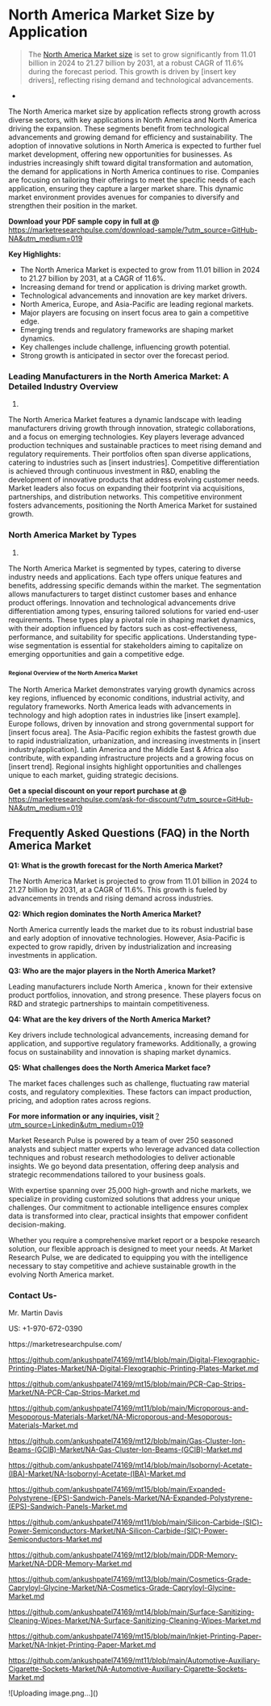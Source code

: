 <h1>North America  Market&nbsp;Size by Application</h1><blockquote><p>The <a href="https://marketresearchpulse.com/download-sample/?utm_source=GitHub-NA&amp;utm_medium=019">North America  Market size</a> is set to grow significantly from 11.01 billion in 2024 to 21.27 billion by 2031, at a robust CAGR of 11.6% during the forecast period. This growth is driven by [insert key drivers], reflecting rising demand and technological advancements.</p></blockquote><ul><li></li></ul><p>The North America  market size by application reflects strong growth across diverse sectors, with key applications in North America  and North America  driving the expansion. These segments benefit from technological advancements and growing demand for efficiency and sustainability. The adoption of innovative solutions in North America  is expected to further fuel market development, offering new opportunities for businesses. As industries increasingly shift toward digital transformation and automation, the demand for applications in North America  continues to rise. Companies are focusing on tailoring their offerings to meet the specific needs of each application, ensuring they capture a larger market share. This dynamic market environment provides avenues for companies to diversify and strengthen their position in the market.</p><p><strong>Download your PDF sample copy in full at @ </strong><a href="https://marketresearchpulse.com/download-sample/?utm_source=GitHub-NA&amp;utm_medium=019">https://marketresearchpulse.com/download-sample/?utm_source=GitHub-NA&amp;utm_medium=019</a></p><p><strong>Key Highlights: </strong></p><ul><li>The North America  Market is expected to grow from 11.01 billion in 2024 to 21.27 billion by 2031, at a CAGR of 11.6%.</li><li>Increasing demand for trend or application is driving market growth.</li><li>Technological advancements and innovation are key market drivers.</li><li>North America, Europe, and Asia-Pacific are leading regional markets.</li><li>Major players are focusing on insert focus area to gain a competitive edge.</li><li>Emerging trends and regulatory frameworks are shaping market dynamics.</li><li>Key challenges include challenge, influencing growth potential.</li><li>Strong growth is anticipated in sector over the forecast period.</li></ul><h3>Leading Manufacturers in the North America  Market: A Detailed Industry Overview</h3><ol><li></li></ol><div class="flex max-w-full flex-col flex-grow"><div class="min-h-8 text-message flex w-full flex-col items-end gap-2 whitespace-normal break-words [.text-message+&amp;]:mt-5" dir="auto" data-message-author-role="assistant" data-message-id="fd8432e4-4910-450d-b182-61b7bfb0a01f" data-message-model-slug="gpt-4o"><div class="flex w-full flex-col gap-1 empty:hidden first:pt-[3px]"><div class="markdown prose w-full break-words dark:prose-invert light"><p>The North America  Market features a dynamic landscape with leading manufacturers driving growth through innovation, strategic collaborations, and a focus on emerging technologies. Key players leverage advanced production techniques and sustainable practices to meet rising demand and regulatory requirements. Their portfolios often span diverse applications, catering to industries such as [insert industries]. Competitive differentiation is achieved through continuous investment in R&amp;D, enabling the development of innovative products that address evolving customer needs. Market leaders also focus on expanding their footprint via acquisitions, partnerships, and distribution networks. This competitive environment fosters advancements, positioning the North America  Market for sustained growth.</p></div></div></div></div><h3>North America  Market by Types</h3><ol><li></li></ol><div class="flex max-w-full flex-col flex-grow"><div class="min-h-8 text-message flex w-full flex-col items-end gap-2 whitespace-normal break-words [.text-message+&amp;]:mt-5" dir="auto" data-message-author-role="assistant" data-message-id="084470be-0bb7-4664-bddf-5156b4f41249" data-message-model-slug="gpt-4o-mini"><div class="flex w-full flex-col gap-1 empty:hidden first:pt-[3px]"><div class="markdown prose w-full break-words dark:prose-invert light"><p>The North America  Market is segmented by types, catering to diverse industry needs and applications. Each type offers unique features and benefits, addressing specific demands within the market. The segmentation allows manufacturers to target distinct customer bases and enhance product offerings. Innovation and technological advancements drive differentiation among types, ensuring tailored solutions for varied end-user requirements. These types play a pivotal role in shaping market dynamics, with their adoption influenced by factors such as cost-effectiveness, performance, and suitability for specific applications. Understanding type-wise segmentation is essential for stakeholders aiming to capitalize on emerging opportunities and gain a competitive edge.</p></div></div></div></div><h3><span style="font-size: 11px;">Regional Overview of the North America  Market</span></h3><div class="flex max-w-full flex-col flex-grow"><div class="min-h-8 text-message flex w-full flex-col items-end gap-2 whitespace-normal break-words [.text-message+&amp;]:mt-5" dir="auto" data-message-author-role="assistant" data-message-id="e9038762-ce64-4e30-91c9-9bd413514231" data-message-model-slug="gpt-4o-mini"><div class="flex w-full flex-col gap-1 empty:hidden first:pt-[3px]"><div class="markdown prose w-full break-words dark:prose-invert light"><p>The North America  Market demonstrates varying growth dynamics across key regions, influenced by economic conditions, industrial activity, and regulatory frameworks. North America leads with advancements in technology and high adoption rates in industries like [insert example]. Europe follows, driven by innovation and strong governmental support for [insert focus area]. The Asia-Pacific region exhibits the fastest growth due to rapid industrialization, urbanization, and increasing investments in [insert industry/application]. Latin America and the Middle East &amp; Africa also contribute, with expanding infrastructure projects and a growing focus on [insert trend]. Regional insights highlight opportunities and challenges unique to each market, guiding strategic decisions.</p></div></div></div></div><p><strong>Get a special discount on your report purchase at @ </strong><a href="https://marketresearchpulse.com/ask-for-discount/?utm_source=GitHub-NA&amp;utm_medium=019">https://marketresearchpulse.com/ask-for-discount/?utm_source=GitHub-NA&amp;utm_medium=019</a></p><h2>Frequently Asked Questions (FAQ) in the North America  Market</h2><p><strong>Q1: What is the growth forecast for the North America  Market?</strong></p><p>The North America  Market is projected to grow from 11.01 billion in 2024 to 21.27 billion by 2031, at a CAGR of 11.6%. This growth is fueled by advancements in trends and rising demand across industries.</p><p><strong>Q2: Which region dominates the North America  Market?</strong></p><p>North America currently leads the market due to its robust industrial base and early adoption of innovative technologies. However, Asia-Pacific is expected to grow rapidly, driven by industrialization and increasing investments in application.</p><p><strong>Q3: Who are the major players in the North America  Market?</strong></p><p>Leading manufacturers include North America , known for their extensive product portfolios, innovation, and strong presence. These players focus on R&amp;D and strategic partnerships to maintain competitiveness.</p><p><strong>Q4: What are the key drivers of the North America  Market?</strong></p><p>Key drivers include technological advancements, increasing demand for application, and supportive regulatory frameworks. Additionally, a growing focus on sustainability and innovation is shaping market dynamics.</p><p><strong>Q5: What challenges does the North America  Market face?</strong></p><p>The market faces challenges such as challenge, fluctuating raw material costs, and regulatory complexities. These factors can impact production, pricing, and adoption rates across regions.</p><p><strong>For more information or any inquiries, visit&nbsp;</strong><a href="?utm_source=Linkedin&utm_medium=019">?utm_source=Linkedin&utm_medium=019</a></p><p>Market Research Pulse is powered by a team of over 250 seasoned analysts and subject matter experts who leverage advanced data collection techniques and robust research methodologies to deliver actionable insights. We go beyond data presentation, offering deep analysis and strategic recommendations tailored to your business goals.</p><p>With expertise spanning over 25,000 high-growth and niche markets, we specialize in providing customized solutions that address your unique challenges. Our commitment to actionable intelligence ensures complex data is transformed into clear, practical insights that empower confident decision-making.</p><p>Whether you require a comprehensive market report or a bespoke research solution, our flexible approach is designed to meet your needs. At Market Research Pulse, we are dedicated to equipping you with the intelligence necessary to stay competitive and achieve sustainable growth in the evolving North America  market.</p><h3><strong>Contact Us-</strong></h3><p>Mr. Martin Davis</p><p>US: +1-970-672-0390</p><p>https://marketresearchpulse.com/</p><p><a href="https://github.com/ankushpatel74169/mt14/blob/main/Digital-Flexographic-Printing-Plates-Market/NA-Digital-Flexographic-Printing-Plates-Market.md">https://github.com/ankushpatel74169/mt14/blob/main/Digital-Flexographic-Printing-Plates-Market/NA-Digital-Flexographic-Printing-Plates-Market.md</a></p><p><a href="https://github.com/ankushpatel74169/mt15/blob/main/PCR-Cap-Strips-Market/NA-PCR-Cap-Strips-Market.md">https://github.com/ankushpatel74169/mt15/blob/main/PCR-Cap-Strips-Market/NA-PCR-Cap-Strips-Market.md</a></p><p><a href="https://github.com/ankushpatel74169/mt11/blob/main/Microporous-and-Mesoporous-Materials-Market/NA-Microporous-and-Mesoporous-Materials-Market.md">https://github.com/ankushpatel74169/mt11/blob/main/Microporous-and-Mesoporous-Materials-Market/NA-Microporous-and-Mesoporous-Materials-Market.md</a></p><p><a href="https://github.com/ankushpatel74169/mt12/blob/main/Gas-Cluster-Ion-Beams-(GCIB)-Market/NA-Gas-Cluster-Ion-Beams-(GCIB)-Market.md">https://github.com/ankushpatel74169/mt12/blob/main/Gas-Cluster-Ion-Beams-(GCIB)-Market/NA-Gas-Cluster-Ion-Beams-(GCIB)-Market.md</a></p><p><a href="https://github.com/ankushpatel74169/mt14/blob/main/Isobornyl-Acetate-(IBA)-Market/NA-Isobornyl-Acetate-(IBA)-Market.md">https://github.com/ankushpatel74169/mt14/blob/main/Isobornyl-Acetate-(IBA)-Market/NA-Isobornyl-Acetate-(IBA)-Market.md</a></p><p><a href="https://github.com/ankushpatel74169/mt15/blob/main/Expanded-Polystyrene-(EPS)-Sandwich-Panels-Market/NA-Expanded-Polystyrene-(EPS)-Sandwich-Panels-Market.md">https://github.com/ankushpatel74169/mt15/blob/main/Expanded-Polystyrene-(EPS)-Sandwich-Panels-Market/NA-Expanded-Polystyrene-(EPS)-Sandwich-Panels-Market.md</a></p><p><a href="https://github.com/ankushpatel74169/mt11/blob/main/Silicon-Carbide-(SIC)-Power-Semiconductors-Market/NA-Silicon-Carbide-(SIC)-Power-Semiconductors-Market.md">https://github.com/ankushpatel74169/mt11/blob/main/Silicon-Carbide-(SIC)-Power-Semiconductors-Market/NA-Silicon-Carbide-(SIC)-Power-Semiconductors-Market.md</a></p><p><a href="https://github.com/ankushpatel74169/mt12/blob/main/DDR-Memory-Market/NA-DDR-Memory-Market.md">https://github.com/ankushpatel74169/mt12/blob/main/DDR-Memory-Market/NA-DDR-Memory-Market.md</a></p><p><a href="https://github.com/ankushpatel74169/mt13/blob/main/Cosmetics-Grade-Capryloyl-Glycine-Market/NA-Cosmetics-Grade-Capryloyl-Glycine-Market.md">https://github.com/ankushpatel74169/mt13/blob/main/Cosmetics-Grade-Capryloyl-Glycine-Market/NA-Cosmetics-Grade-Capryloyl-Glycine-Market.md</a></p><p><a href="https://github.com/ankushpatel74169/mt14/blob/main/Surface-Sanitizing-Cleaning-Wipes-Market/NA-Surface-Sanitizing-Cleaning-Wipes-Market.md">https://github.com/ankushpatel74169/mt14/blob/main/Surface-Sanitizing-Cleaning-Wipes-Market/NA-Surface-Sanitizing-Cleaning-Wipes-Market.md</a></p><p><a href="https://github.com/ankushpatel74169/mt15/blob/main/Inkjet-Printing-Paper-Market/NA-Inkjet-Printing-Paper-Market.md">https://github.com/ankushpatel74169/mt15/blob/main/Inkjet-Printing-Paper-Market/NA-Inkjet-Printing-Paper-Market.md</a></p><p><a href="https://github.com/ankushpatel74169/mt11/blob/main/Automotive-Auxiliary-Cigarette-Sockets-Market/NA-Automotive-Auxiliary-Cigarette-Sockets-Market.md">https://github.com/ankushpatel74169/mt11/blob/main/Automotive-Auxiliary-Cigarette-Sockets-Market/NA-Automotive-Auxiliary-Cigarette-Sockets-Market.md</a></p>
![Uploading image.png…]()
